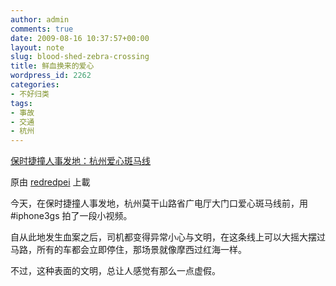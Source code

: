 ```yaml
---
author: admin
comments: true
date: 2009-08-16 10:37:57+00:00
layout: note
slug: blood-shed-zebra-crossing
title: 鲜血换来的爱心
wordpress_id: 2262
categories:
- 不好归类
tags:
- 事故
- 交通
- 杭州
---
```







  


[保时捷撞人事发地：杭州爱心斑马线](http://www.flickr.com/photos/lookoo/3826075626/)
  

原由 [redredpei](http://www.flickr.com/people/lookoo/) 上載




今天，在保时捷撞人事发地，杭州莫干山路省广电厅大门口爱心斑马线前，用 #iphone3gs 拍了一段小视频。  

  

自从此地发生血案之后，司机都变得异常小心与文明，在这条线上可以大摇大摆过马路，所有的车都会立即停住，那场景就像摩西过红海一样。  

  

不过，这种表面的文明，总让人感觉有那么一点虚假。
  

